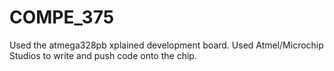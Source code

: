 # COMPE_375
Used the atmega328pb xplained development board. Used Atmel/Microchip Studios to write and push code onto the chip. 
